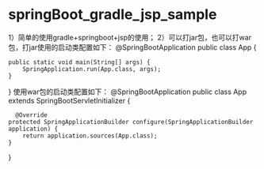 # springBoot_gradle_jsp_sample
1）简单的使用gradle+springboot+jsp的使用；
2）可以打jar包，也可以打war包，打jar使用的启动类配置如下：
@SpringBootApplication
public class App {

	public static void main(String[] args) {
		SpringApplication.run(App.class, args);
	}
}
使用war包的启动类配置如下：
@SpringBootApplication
public class App extends SpringBootServletInitializer {
	
	  @Override
    protected SpringApplicationBuilder configure(SpringApplicationBuilder application) {
        return application.sources(App.class);
    }
    
}
